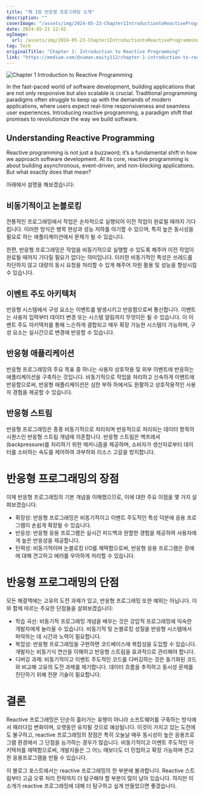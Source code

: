 ```yaml
---
title: "제 1장 반응형 프로그래밍 소개"
description: ""
coverImage: "/assets/img/2024-05-23-Chapter1IntroductiontoReactiveProgramming_0.png"
date: 2024-05-23 12:42
ogImage:
  url: /assets/img/2024-05-23-Chapter1IntroductiontoReactiveProgramming_0.png
tag: Tech
originalTitle: "Chapter 1: Introduction to Reactive Programming"
link: "https://medium.com/@suman.maity112/chapter-1-introduction-to-reactive-programming-e7aa6a4a4ace"
---
```


![Chapter 1 Introduction to Reactive Programming](/assets/img/2024-05-23-Chapter1IntroductiontoReactiveProgramming_0.png)

In the fast-paced world of software development, building applications that are not only responsive but also scalable is crucial. Traditional programming paradigms often struggle to keep up with the demands of modern applications, where users expect real-time responsiveness and seamless user experiences. Introducing reactive programming, a paradigm shift that promises to revolutionize the way we build software.

## Understanding Reactive Programming

Reactive programming is not just a buzzword; it’s a fundamental shift in how we approach software development. At its core, reactive programming is about building asynchronous, event-driven, and non-blocking applications. But what exactly does that mean?

<div class="content-ad"></div>

아래에서 설명을 해보겠습니다:

## 비동기적이고 논블로킹

전통적인 프로그래밍에서 작업은 순차적으로 실행되어 이전 작업이 완료될 때까지 기다립니다. 이러한 방식은 병목 현상과 성능 저하를 야기할 수 있으며, 특히 높은 동시성을 필요로 하는 애플리케이션에서 문제가 될 수 있습니다.

한편, 반응형 프로그래밍은 작업을 비동기적으로 실행할 수 있도록 해주어 이전 작업이 완료될 때까지 기다릴 필요가 없다는 의미입니다. 이러한 비동기적인 특성은 쓰레드를 차단하지 않고 대량의 동시 요청을 처리할 수 있게 해주어 자원 활용 및 성능을 향상시킬 수 있습니다.

<div class="content-ad"></div>

## 이벤트 주도 아키텍처

반응형 시스템에서 구성 요소는 이벤트를 발생시키고 반응함으로써 통신합니다. 이벤트는 사용자 입력부터 데이터 변경 또는 시스템 알림까지 무엇이든 될 수 있습니다. 이 이벤트 주도 아키텍처를 통해 느슨하게 결합되고 매우 확장 가능한 시스템이 가능하며, 구성 요소는 실시간으로 변경에 반응할 수 있습니다.

## 반응형 애플리케이션

반응형 프로그래밍의 주요 목표 중 하나는 사용자 상호작용 및 외부 이벤트에 반응하는 애플리케이션을 구축하는 것입니다. 비동기적으로 작업을 처리하고 신속하게 이벤트에 반응함으로써, 반응형 애플리케이션은 심한 부하 하에서도 원활하고 상호작용적인 사용자 경험을 제공할 수 있습니다.

<div class="content-ad"></div>

## 반응형 스트림

반응형 프로그래밍은 종종 비동기적으로 처리되며 반응적으로 처리되는 데이터 항목의 시퀀스인 반응형 스트림 개념에 의존합니다. 반응형 스트림은 백프레셔(backpressure)를 처리하기 위한 메커니즘을 제공하며, 소비자가 생산자로부터 데이터를 소비하는 속도를 제어하여 과부하와 리소스 고갈을 방지합니다.

# 반응형 프로그래밍의 장점

이제 반응형 프로그래밍의 기본 개념을 이해했으므로, 이에 대한 주요 이점을 몇 가지 살펴보겠습니다.

<div class="content-ad"></div>

- 확장성: 반응형 프로그래밍은 비동기적이고 이벤트 주도적인 특성 덕분에 응용 프로그램이 손쉽게 확장될 수 있습니다.
- 반응성: 반응형 응용 프로그램은 실시간 피드백과 원할한 경험을 제공하여 사용자에게 높은 반응성을 제공합니다.
- 탄력성: 비동기적이며 논블로킹 I/O를 채택함으로써, 반응형 응용 프로그램은 장애에 대해 견고하고 에러를 우아하게 처리할 수 있습니다.

# 반응형 프로그래밍의 단점

모든 해결책에는 고유의 도전 과제가 있고, 반응형 프로그래밍 또한 예외는 아닙니다. 이와 함께 따르는 주요한 단점들을 살펴보겠습니다:

- 학습 곡선: 비동기적 프로그래밍 개념을 배우는 것은 강압적 프로그래밍에 익숙한 개발자에게 놀라울 수 있습니다. 비동기적 및 논블로킹 성질을 반응형 시스템에서 파악하는 데 시간과 노력이 필요합니다.
- 복잡성: 반응형 프로그래밍을 구현하면 코드베이스에 복잡성을 도입할 수 있습니다. 개발자는 비동기식 연산을 이해하고 반응형 스트림을 효과적으로 관리해야 합니다.
- 디버깅 과제: 비동기적이고 이벤트 주도적인 코드를 디버깅하는 것은 동기화된 코드와 비교해 고유의 도전 과제를 제기합니다. 데이터 흐름을 추적하고 동시성 문제를 진단하기 위해 전문 기술이 필요합니다.

<div class="content-ad"></div>

# 결론

Reactive 프로그래밍은 단순히 흘러가는 유행이 아니라 소프트웨어를 구축하는 방식에서 패러다임 변화이며, 오랫동안 유지될 것으로 예상됩니다. 이것이 가지고 있는 도전에도 불구하고, reactive 프로그래밍의 장점은 특히 오늘날 매우 동시성이 높은 응용프로그램 환경에서 그 단점을 능가하는 경우가 많습니다. 비동기적이고 이벤트 주도적인 아키텍처를 채택함으로써, 개발자들은 그 어느 때보다도 더 민첩하고 확장 가능하며 견고한 응용프로그램을 만들 수 있습니다.

이 블로그 포스트에서는 reactive 프로그래밍의 한 부분에 불과합니다. Reactive 스트림부터 고급 오류 처리 전략까지 더 탐구해야 할 부분이 많이 남아 있습니다. 하지만 이 소개가 reactive 프로그래밍에 대해 더 탐구하고 싶게 만들었으면 좋겠습니다.
